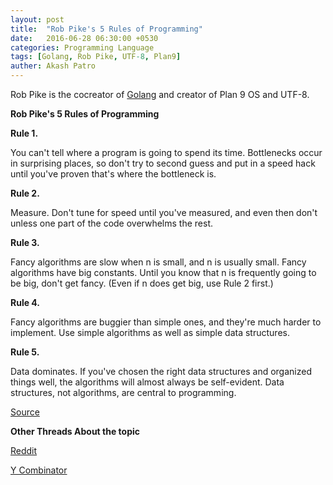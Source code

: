 ```yaml
---
layout: post
title:  "Rob Pike's 5 Rules of Programming"
date:   2016-06-28 06:30:00 +0530
categories: Programming Language
tags: [Golang, Rob Pike, UTF-8, Plan9]
auther: Akash Patro
---
```


Rob Pike is the cocreator of [Golang](https://golang.org/) and creator of Plan 9 OS and UTF-8.


**Rob Pike's 5 Rules of Programming**

**Rule 1.** 

You can't tell where a program is going to spend its time. Bottlenecks occur in surprising places, so don't try to second guess and put in a speed hack until you've proven that's where the bottleneck is.

**Rule 2.** 

Measure. Don't tune for speed until you've measured, and even then don't unless one part of the code overwhelms the rest.

**Rule 3.** 

Fancy algorithms are slow when n is small, and n is usually small. Fancy algorithms have big constants. Until you know that n is frequently going to be big, don't get fancy. (Even if n does get big, use Rule 2 first.)

**Rule 4.** 

Fancy algorithms are buggier than simple ones, and they're much harder to implement. Use simple algorithms as well as simple data structures.

**Rule 5.** 

Data dominates. If you've chosen the right data structures and organized things well, the algorithms will almost always be self-evident. Data structures, not algorithms, are central to programming.



[Source](http://users.ece.utexas.edu/~adnan/pike.html)


**Other Threads About the topic**

[Reddit](https://www.reddit.com/r/programming/comments/29yj61/rob_pikes_5_rules_of_programming/)

[Y Combinator](https://news.ycombinator.com/item?id=7994102)

<script>
  (function(i,s,o,g,r,a,m){i['GoogleAnalyticsObject']=r;i[r]=i[r]||function(){
  (i[r].q=i[r].q||[]).push(arguments)},i[r].l=1*new Date();a=s.createElement(o),
  m=s.getElementsByTagName(o)[0];a.async=1;a.src=g;m.parentNode.insertBefore(a,m)
  })(window,document,'script','https://www.google-analytics.com/analytics.js','ga');

  ga('create', 'UA-42894049-2', 'auto');
  ga('send', 'pageview');

</script>

